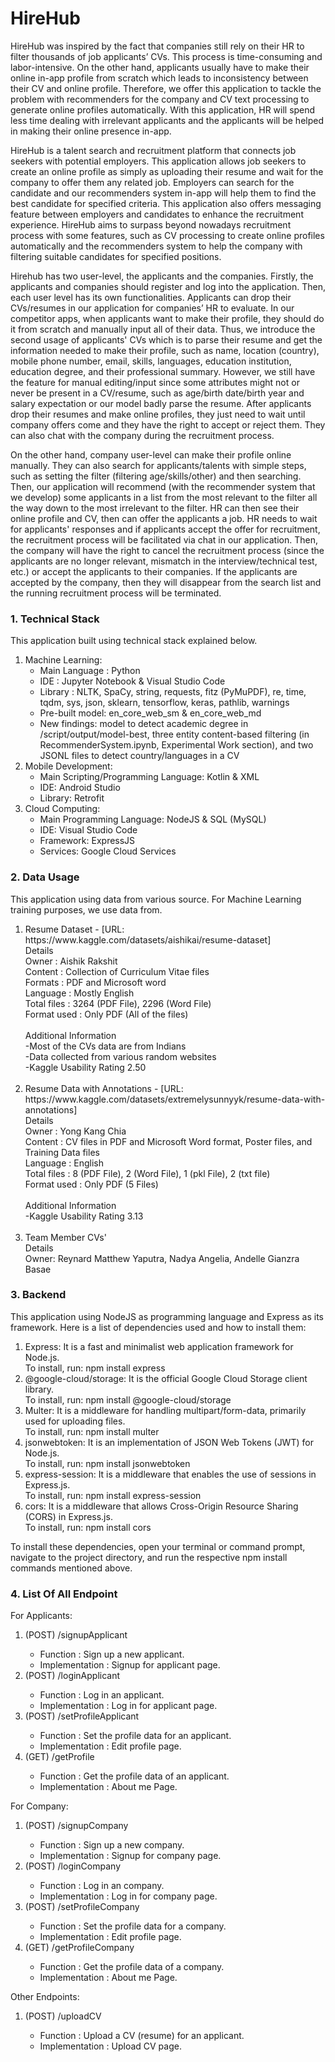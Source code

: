 # HireHub
HireHub was inspired by the fact that companies still rely on their HR to filter thousands of job applicants’ CVs. This process is time-consuming and labor-intensive. On the other hand, applicants usually have to make their online in-app profile from scratch which leads to inconsistency between their CV and online profile. Therefore, we offer this application to tackle the problem with recommenders for the company and CV text processing to generate online profiles automatically. With this application, HR will spend less time dealing with irrelevant applicants and the applicants will be helped in making their online presence in-app.

HireHub is a talent search and recruitment platform that connects job seekers with potential employers. This application allows job seekers to create an online profile as simply as uploading their resume and wait for the company to offer them any related job. Employers can search for the candidate and our recommenders system in-app will help them to find the best candidate for specified criteria. This application also offers messaging feature between employers and candidates to enhance the recruitment experience. HireHub aims to surpass beyond nowadays recruitment process with some features, such as CV processing to create online profiles automatically and the recommenders system to help the company with filtering suitable candidates for specified positions.

Hirehub has two user-level, the applicants and the companies. Firstly, the applicants and companies should register and log into the application. Then, each user level has its own functionalities. Applicants can drop their CVs/resumes in our application for companies’ HR to evaluate. In our competitor apps, when applicants want to make their profile, they should do it from scratch and manually input all of their data. Thus, we introduce the second usage of applicants' CVs which is to parse their resume and get the information needed to make their profile, such as name, location (country), mobile phone number, email, skills, languages, education institution, education degree, and their professional summary. However, we still have the feature for manual editing/input since some attributes might not or never be present in a CV/resume, such as age/birth date/birth year and salary expectation or our model badly parse the resume. After applicants drop their resumes and make online profiles, they just need to wait until company offers come and they have the right to accept or reject them. They can also chat with the company during the recruitment process.

On the other hand, company user-level can make their profile online manually. They can also search for applicants/talents with simple steps, such as setting the filter (filtering age/skills/other) and then searching. Then, our application will recommend (with the recommender system that we develop) some applicants in a list from the most relevant to the filter all the way down to the most irrelevant to the filter. HR can then see their online profile and CV, then can offer the applicants a job. HR needs to wait for applicants' responses and if applicants accept the offer for recruitment, the recruitment process will be facilitated via chat in our application. Then, the company will have the right to cancel the recruitment process (since the applicants are no longer relevant, mismatch in the interview/technical test, etc.) or accept the applicants to their companies. If the applicants are accepted by the company, then they will disappear from the search list and the running recruitment process will be terminated.

### 1. Technical Stack
This application built using technical stack explained below.
<ol>
  <li> Machine Learning: 
    <ul>
      <li> Main Language : Python </li>
      <li> IDE : Jupyter Notebook & Visual Studio Code </li>
      <li> Library : NLTK, SpaCy, string, requests, fitz (PyMuPDF), re, time, tqdm, sys, json, sklearn, tensorflow, keras, pathlib, warnings </li>
      <li> Pre-built model: en_core_web_sm & en_core_web_md </li>
      <li> New findings: model to detect academic degree in /script/output/model-best, three entity content-based filtering (in RecommenderSystem.ipynb, Experimental Work section), and two JSONL files to detect country/languages in a CV </li>
    </ul>
  </li>
  <li> Mobile Development: 
    <ul>
      <li> Main Scripting/Programming Language: Kotlin & XML </li>
      <li> IDE: Android Studio </li>
      <li> Library: Retrofit </li>
    </ul>
  </li>
  <li> Cloud Computing: 
    <ul>
      <li> Main Programming Language: NodeJS & SQL (MySQL) </li>
      <li> IDE: Visual Studio Code </li>
      <li> Framework: ExpressJS </li>
      <li> Services: Google Cloud Services </li>
    </ul>
  </li>
</ol>

### 2. Data Usage
This application using data from various source. 
For Machine Learning training purposes, we use data from.
<ol>
  <li>Resume Dataset - [URL: https://www.kaggle.com/datasets/aishikai/resume-dataset]</li>
  Details <br/>
  Owner : Aishik Rakshit <br/>
  Content : Collection of Curriculum Vitae files <br/>
  Formats : PDF and Microsoft word <br/>
  Language : Mostly English <br/>
  Total files : 3264 (PDF File), 2296 (Word File) <br/>
  Format used : Only PDF (All of the files) <br/>
  <br/>
  Additional Information <br/>
  -Most of the CVs data are from Indians <br/>
  -Data collected from various random websites <br/>
  -Kaggle Usability Rating 2.50 <br/>
  <br/>
  <li>Resume Data with Annotations - [URL: https://www.kaggle.com/datasets/extremelysunnyyk/resume-data-with-annotations]</li>
  Details <br/>
  Owner : Yong Kang Chia <br/>
  Content : CV files in PDF and Microsoft Word format, Poster files, and Training Data files <br/>
  Language : English <br/>
  Total files : 8 (PDF File), 2 (Word File), 1 (pkl File), 2 (txt file) <br/>
  Format used : Only PDF (5 Files) <br/>
  <br/>
  Additional Information <br/>
  -Kaggle Usability Rating 3.13 <br/>
  <br/>
  <li>Team Member CVs'</li>
  Details <br/>
  Owner: Reynard Matthew Yaputra, Nadya Angelia, Andelle Gianzra Basae
</ol>


### 3. Backend
This application using NodeJS as programming language and Express as its framework.
Here is a list of dependencies used and how to install them:
<ol>
  <li>Express: It is a fast and minimalist web application framework for Node.js. </li>
To install, run: npm install express <br/>
  
  <li>@google-cloud/storage: It is the official Google Cloud Storage client library.</li>
To install, run: npm install @google-cloud/storage <br/>
  
  <li>Multer: It is a middleware for handling multipart/form-data, primarily used for uploading files.</li>
To install, run: npm install multer <br/>

  <li>jsonwebtoken: It is an implementation of JSON Web Tokens (JWT) for Node.js.</li>
To install, run: npm install jsonwebtoken<br/>
  
  <li>express-session: It is a middleware that enables the use of sessions in Express.js.</li>
To install, run: npm install express-session<br/>
  
  <li>cors: It is a middleware that allows Cross-Origin Resource Sharing (CORS) in Express.js.</li>
To install, run: npm install cors<br/>
  </ol>
  
To install these dependencies, open your terminal or command prompt, navigate to the project directory, and run the respective npm install commands mentioned above.

### 4. List Of All Endpoint
For Applicants:
<ol>
    <li>(POST) /signupApplicant </li>
        <ul>
            <li> Function         : Sign up a new applicant.</li>
            <li> Implementation   : Signup for applicant page.</li>
        </ul>
    <li>(POST) /loginApplicant </li>
        <ul>
            <li> Function         : Log in an applicant.</li>
            <li> Implementation   : Log in for applicant page.</li>
        </ul>
    <li>(POST) /setProfileApplicant </li>
        <ul>
            <li> Function         : Set the profile data for an applicant.</li>
            <li> Implementation   : Edit profile page.</li>
        </ul>
    <li>(GET) /getProfile  </li>
        <ul>
            <li> Function         : Get the profile data of an applicant.</li>
            <li> Implementation   : About me Page.</li>
        </ul>
</ol>
      

For Company:
<ol>
    <li>(POST) /signupCompany </li>
        <ul>
            <li> Function         : Sign up a new company.</li>
            <li> Implementation   : Signup for company page.</li>
        </ul>
    <li>(POST) /loginCompany </li>
        <ul>
            <li> Function         : Log in an company.</li>
            <li> Implementation   : Log in for company page.</li>
        </ul>
    <li>(POST) /setProfileCompany </li>
        <ul>
            <li> Function         : Set the profile data for a company.</li>
            <li> Implementation   : Edit profile page.</li>
        </ul>
    <li>(GET) /getProfileCompany  </li>
        <ul>
            <li> Function         : Get the profile data of a company.</li>
            <li> Implementation   : About me Page.</li>
        </ul>
</ol>

Other Endpoints:
<ol>
    <li>(POST) /uploadCV </li>
        <ul>
            <li> Function         : Upload a CV (resume) for an applicant. </li>
            <li> Implementation   : Upload CV page. </li>
        </ul>
</ol>
  

